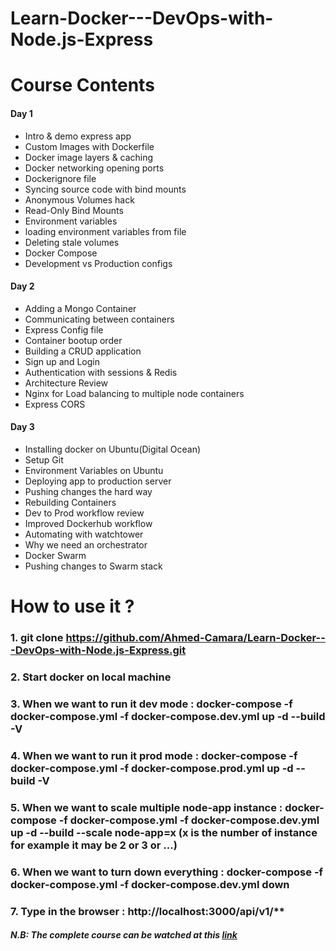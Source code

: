 # Learn-Docker---DevOps-with-Node.js-Express

# Course Contents
#### Day 1

<ul>
    <li>Intro & demo express app</li>
    <li>Custom Images with Dockerfile</li>
    <li>Docker image layers & caching</li>
    <li>Docker networking opening ports</li>
    <li>Dockerignore file</li>
    <li>Syncing source code with bind mounts</li>
    <li>Anonymous Volumes hack</li>
    <li>Read-Only Bind Mounts</li>
    <li>Environment variables</li>
    <li>loading environment variables from file</li>
    <li>Deleting stale volumes</li>
    <li>Docker Compose</li>
    <li>Development vs Production configs</li>
</ul>


#### Day 2

<ul>
    <li>Adding a Mongo Container</li>
    <li>Communicating between containers</li>
    <li>Express Config file</li>
    <li>Container bootup order</li>
    <li>Building a CRUD application</li>
    <li>Sign up and Login</li>
    <li>Authentication with sessions & Redis</li>
    <li>Architecture Review</li>
    <li>Nginx for Load balancing to multiple node containers</li>
    <li>Express CORS</li>
</ul>


#### Day 3

<ul>
    <li>Installing docker on Ubuntu(Digital Ocean)</li>
    <li>Setup Git</li>
    <li>Environment Variables on Ubuntu</li>
    <li>Deploying app to production server</li>
    <li>Pushing changes the hard way</li>
    <li>Rebuilding Containers</li>
    <li>Dev to Prod workflow review</li>
    <li>Improved Dockerhub workflow</li>
    <li>Automating with watchtower</li>
    <li>Why we need an orchestrator</li>
    <li>Docker Swarm</li>
    <li>Pushing changes to Swarm stack</li>
</ul>

# How to use it ?
### 1. git clone https://github.com/Ahmed-Camara/Learn-Docker---DevOps-with-Node.js-Express.git
### 2. Start docker on local machine
### 3. When we want to run it dev mode : docker-compose -f docker-compose.yml -f docker-compose.dev.yml up -d --build -V
### 4. When we want to run it prod mode : docker-compose -f docker-compose.yml -f docker-compose.prod.yml up -d --build -V
### 5. When we want to scale multiple node-app instance : docker-compose -f docker-compose.yml -f docker-compose.dev.yml up -d --build --scale node-app=x (x is the number of instance for example it may be 2 or 3 or ...)
### 6. When we want to turn down everything : docker-compose -f docker-compose.yml -f docker-compose.dev.yml down
### 7. Type in the browser : http://localhost:3000/api/v1/**
##### N.B: The complete course can be watched at this <a href="https://www.youtube.com/watch?v=9zUHg7xjIqQ">link</a>
